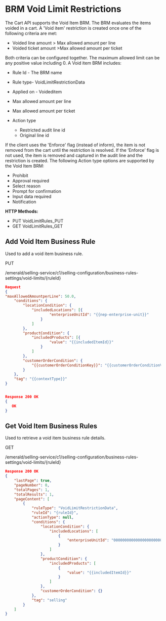 # BRM Void Limit Restrictions

The Cart API supports the Void Item BRM.
The BRM evaluates the items voided in a cart.
A 'Void item' restriction is created once one of the following criteria are met:

* Voided line amount > Max allowed amount per line
* Voided ticket amount >Max allowed amount per ticket

Both criteria can be configured together.
The maximum allowed limit can be any positive value including 0.
A Void item BRM includes:

* Rule Id - The BRM name
* Rule type- VoidLimitRestrictionData
* Applied on  - Voideditem
* Max allowed amount per line
* Max allowed amount per ticket
* Action type

  * Restricted audit line id
  * Original line id

If the client uses the 'Enforce' flag (instead of inform), the item is not removed from the cart until the restriction is resolved.
If the ‘Enforce’ flag is not used, the item is removed and captured in the audit line and the restriction is created.
The following Action type options are supported by the Void Item BRM:

* Prohibit
* Approval required
* Select reason
* Prompt for confirmation
* Input data required
* Notification

**HTTP Methods:**

* PUT VoidLimitRules_PUT
* GET VoidLimitRules_GET

## Add Void Item Business Rule

Used to add a void item business rule.

PUT

/emerald/selling-service/c1/selling-configuration/business-rules-settings/void-limits/{ruleId}

```json
Request
{
"maxAllowedAmountperLine": 50.0,
    "conditions": {
        "locationCondition": {
            "includedLocations": [{
                    "enterpriseUnitId": "{{nep-enterprise-unit}}"
                }
            ]
        },
        "productCondition": {
            "includedProducts": [{
                    "value": "{{includedItemId}}"
                }
            ]
        },
        "customerOrderCondition": {
            "{{customerOrderConditionKey}}": "{{customerOrderConditionValue}}"
        }
    },
    "tag": "{{contextType}}"
}


Response 200 OK
{
   OK
}
```

## Get Void Item Business Rules

Used to retrieve a void item business rule details.

GET

/emerald/selling-service/c1/selling-configuration/business-rules-settings/void-limits/{ruleId}

```json
Response 200 OK
{
    "lastPage": true,
    "pageNumber": 0,
    "totalPages": 1,
    "totalResults": 1,
    "pageContent": [
        {
            "ruleType": "VoidLimitRestrictionData",
            "ruleId": "{ruleId}",
            "actionType": null,
            "conditions": {
                "locationCondition": {
                    "includedLocations": [
                        {
                            "enterpriseUnitId": "00000000000000000000000000035295"
                        }
                    ]
                },
                "productCondition": {
                    "includedProducts": [
                        {
                            "value": "{{includedItemId}}"
                        }
                    ]
                },
                "customerOrderCondition": {}
            },
            "tag": "selling"
        }
    ]
}
```
